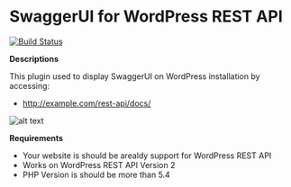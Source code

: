 # SwaggerUI for WordPress REST API

[![Build Status](https://travis-ci.com/jonyextenz/wp-api-swaggerui.svg?branch=master)](https://travis-ci.com/jonyextenz/wp-api-swaggerui)

**Descriptions**

This plugin used to display SwaggerUI on WordPress installation by accessing:

  - http://example.com/rest-api/docs/

![alt text](https://i.ibb.co/p0Kjhpn/Screen-Shot-2019-07-25-at-08-57-32.png)
  
**Requirements**
 - Your website is should be arealdy support for WordPress REST API
 - Works on WordPress REST API Version 2
 - PHP Version is should be more than 5.4 
